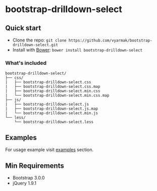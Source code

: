 # bootstrap-drilldown-select

## Quick start

* Clone the repo: `git clone https://github.com/vyarmak/bootstrap-drilldown-select.git`
* Install with [Bower](http://bower.io): `bower install bootstrap-drilldown-select`

### What's included
```
bootstrap-drilldown-select/
├── css/
|   ├── bootstrap-drilldown-select.css
|   ├── bootstrap-drilldown-select.css.map
|   ├── bootstrap-drilldown-select.min.css
|   └── bootstrap-drilldown-select.min.css.map
├── js/
|   ├── bootstrap-drilldown-select.js
|   ├── bootstrap-drilldown-select.js.map
|   └── bootstrap-drilldown-select.min.js
└── less/
    └── bootstrap-drilldown-select.less
```
## Examples

For usage example visit [examples](https://vyarmak.github.com/bootstrap-drilldown-select/) section.

## Min Requirements

* Bootstrap 3.0.0
* jQuery 1.9.1

